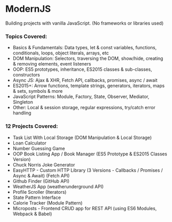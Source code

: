 # ModernJS

Building projects with vanilla JavaScript. (No frameworks or libraries used)

### Topics Covered:

  - Basics & Fundamentals: Data types, let & const variables, functions, conditionals, loops, object literals, arrays, etc
  - DOM Manipulation: Selectors, traversing the DOM, show/hide, creating & removing elements, event listeners
  - OOP: ES5 prototypes, inheritance, ES2015 classes & sub-classes, constructors
  - Async JS: Ajax & XHR, Fetch API, callbacks, promises, async / await
  - ES2015+: Arrow functions, template strings, generators, iterators, maps & sets, symbols & more
  - JavaScript Patterns: Module, Factory, State, Observer, Mediator, Singleton
  - Other: Local & session storage, regular expressions, try/catch error handling

### 12 Projects Covered:

- Task List With Local Storage (DOM Manipulation & Local Storage)
- Loan Calculator
- Number Guessing Game
- OOP Book Listing App / Book Manager (ES5 Prototype & ES2015 Classes Version)
- Chuck Norris Joke Generator
- EasyHTTP - Custom HTTP Library (3 Versions - Callbacks / Promises / Async & Await) (Fetch API)
- Github Finder (GitHub API)
- WeatherJS App (weatherunderground API)
- Profile Scroller (Iterators)
- State Pattern Interface
- Calorie Tracker (Module Pattern)
- Microposts - Frontend CRUD app for REST API (using ES6 Modules, Webpack & Babel)
